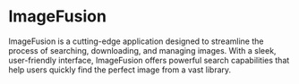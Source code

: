 # ImageFusion
ImageFusion is a cutting-edge application designed to streamline the process of searching, downloading, and managing images. With a sleek, user-friendly interface, ImageFusion offers powerful search capabilities that help users quickly find the perfect image from a vast library.
